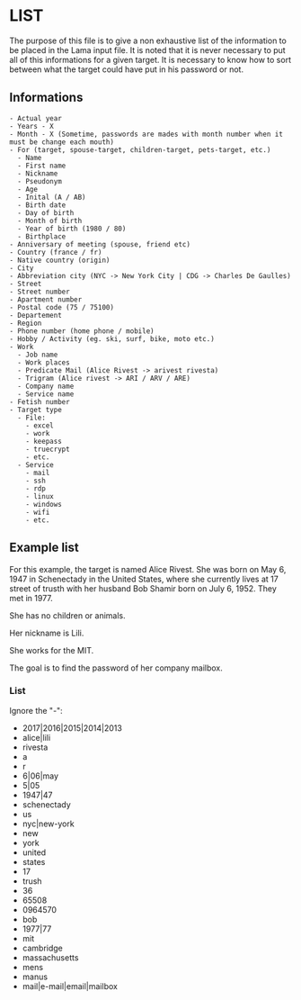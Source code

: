# LIST
The purpose of this file is to give a non exhaustive list of the information to be placed in the Lama input file. It is noted that it is never necessary to put all of this informations for a given target. It is necessary to know how to sort between what the target could have put in his password or not.
## Informations
	- Actual year
	- Years - X
	- Month - X (Sometime, passwords are mades with month number when it must be change each mouth)
	- For (target, spouse-target, children-target, pets-target, etc.)
	  - Name
	  - First name
	  - Nickname
	  - Pseudonym
	  - Age
	  - Inital (A / AB)
	  - Birth date
	  - Day of birth
	  - Month of birth
	  - Year of birth (1980 / 80)
	  - Birthplace
	- Anniversary of meeting (spouse, friend etc)
	- Country (france / fr)
	- Native country (origin)
	- City
	- Abbreviation city (NYC -> New York City | CDG -> Charles De Gaulles)
	- Street
	- Street number
	- Apartment number
	- Postal code (75 / 75100)
	- Departement
	- Region
	- Phone number (home phone / mobile)
	- Hobby / Activity (eg. ski, surf, bike, moto etc.)
	- Work
	  - Job name
	  - Work places
	  - Predicate Mail (Alice Rivest -> arivest rivesta)
	  - Trigram (Alice rivest -> ARI / ARV / ARE)
	  - Company name
	  - Service name
	- Fetish number
	- Target type
	  - File:
		- excel
		- work
		- keepass
		- truecrypt
		- etc.
	  - Service
		- mail
		- ssh
		- rdp
		- linux
		- windows
		- wifi
		- etc.
## Example list
For this example, the target is named Alice Rivest. She was born on May 6, 1947 in Schenectady in the United States, where she currently lives at 17 street of trusth with her husband Bob Shamir born on July 6, 1952. They met in 1977.

She has no children or animals.

Her nickname is Lili.

She works for the MIT.

The goal is to find the password of her company mailbox.
### List
Ignore the "-":

- 2017|2016|2015|2014|2013
- alice|lili
- rivesta
- a
- r
- 6|06|may
- 5|05
- 1947|47
- schenectady
- us
- nyc|new-york
- new
- york
- united
- states
- 17
- trush
- 36
- 65508
- 0964570
- bob
- 1977|77
- mit
- cambridge
- massachusetts
- mens
- manus
- mail|e-mail|email|mailbox
